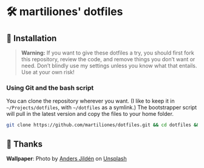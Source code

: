 # 🛠️ martiliones' dotfiles

## 🚀 Installation

> **Warning:** If you want to give these dotfiles a try, you should first fork this repository, review the code, and remove things you don’t want or need. Don’t blindly use my settings unless you know what that entails. Use at your own risk!

### Using Git and the bash script

You can clone the repository wherever you want. (I like to keep it in `~/Projects/dotfiles`, with `~/dotfiles` as a symlink.) The bootstrapper script will pull in the latest version and copy the files to your home folder.

```bash
git clone https://github.com/martiliones/dotfiles.git && cd dotfiles && sh ./install.sh
```

## 🙌 Thanks
**Wallpaper**: Photo by <a href="https://unsplash.com/@andersjilden?utm_source=unsplash&utm_medium=referral&utm_content=creditCopyText">Anders Jildén</a> on <a href="/?utm_source=unsplash&utm_medium=referral&utm_content=creditCopyText">Unsplash</a>
  

